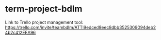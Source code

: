 # term-project-bdlm

Link to Trello project management tool: 
https://trello.com/invite/teambdlm/ATTI9edced8eec8dbb3525309094deb24b2c412EEA96

